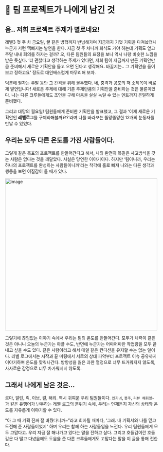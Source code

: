 # 🎐 팀 프로젝트가 나에게 남긴 것

## 음.. 저희 프로젝트 주제가 별로네요!
레벨3 첫 주 차 금요일, 꿀 같은 방학까지 반납해가며 지금까지 기껏 기획을 다져놨더니 누군가 저런 맥빠지는 발언을 한다. 
지금 첫 주 차니까 회식도 가야 하는데 기획도 엎고 주말 내내 회의를 하자는 걸까? 오, 다른 팀원들의 표정을 보니 역시 나랑 비슷한 느낌을 받은 듯싶다. 
‘더 괜찮다고 생각하는 주제가 있다면, 저희 팀이 지금까지 만든 기획안만큼 준비해서 새로운 기획안을 들고 오면 된다고 생각해요. 바꿀지는.. 그 기획안을 들어보고 정하고요' 정도로 대인배스럽게 마무리해 보자.

덕분에 필자는 주말 동안 그 간격을 위해 몰두했다. 네, 충격과 공포의 저 소제목이 바로 제 발언입니다! 새로운 주제에 대해 기존 주제만큼의 기획안을 준비하는 것은 물론이었다. 나는 다른 크루들에게도 조언을 구해 마음을 살살 녹일 수 있는 멘트까지 은밀하게 준비했다. 

그리고 대망의 월요일! 팀원들에게 준비한 기획안을 발표했고, 그 결과 ‘이제 새로운 기획안인 **레벨로그**를 구체화해볼까요?’라며 나를 바라보는 똘망똘망한 12개의 눈동자를 만날 수 있었다.


## 우리는 모두 다른 온도를 가진 사람들이다.

그렇게 같은 목표의 프로젝트를 만들어간다고 해서, 나와 완전히 똑같은 사고방식을 갖는 사람은 없다는 것을 깨달았다. 사실은 당연한 이야기이다. 
하지만 ‘팀이니까, 우리는 하나의 프로젝트를 완성하는 사람들이니까’라는 착각에 홀로 빠져 나와는 다른 생각과 행동을 보면 이질감이 들 때가 있다.

<img width="500" alt="image" src="https://user-images.githubusercontent.com/28749734/183457624-7a9520d3-2afe-4b6b-9636-7cae24031a7d.png">

그렇기에 끊임없는 이야기 속에서 우리는 팀의 온도를 만들어간다. 모두가 체력이 같은 것은 아니니 오늘의 누군가는 아플 수도, 반면에 누군가는 어마어마한 작업량을 모두 끝내고 싶을 수도 있다. 
같은 사람이라고 해서 매일 같은 컨디션을 유지할 수는 없는 일이다. 레벨 로그에서는 시작과 끝 미팅에서 서로의 상태 파악부터 프로젝트 이슈 공유까지 이야기하며 온도를 맞춰나간다. 
방향성을 잃은 과한 열정으로 너무 뜨거워지지 않도록, 사사로운 감정으로 너무 차가워지지 않도록.

## 그래서 나에게 남은 것은…
로마, 알린, 릭, 이브, 결, 해리. 역시 귀여운 우리 팀원들이다.
`인기녀`, `봉주`, `리뷰 해줘잉~` 과 같은 유행어가 난무하는 레벨 로그의 분위기 속에, 우리는 언제든지 자신의 상태와 온도를 자유롭게 이야기할 수 있다.

“아 그 때 기획 진짜 잘 바꿨다니까~”라고 회자될 때마다, ‘그래. 내 기획서와 나를 믿고 도전해 준 사람들이었지' 하며 우리는 함께 하는 사람들임을 느낀다. 
우리 팀원들에게 모두 고맙다고. 우리 지금 잘 해나가고 있다는 말을 전하고 싶다. 그리고 호들갑이란 호들갑은 다 떨고 다녔음에도 도움을 준 다른 크루들에게도 고맙다는 말을 이 글을 통해 전한다.
